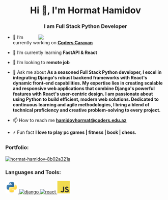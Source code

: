 <h1 align="center">Hi 👋, I'm Hormat Hamidov</h1>
<h3 align="center">I am Full Stack Python Developer</h3>
<img align='right' width = "400" src = "https://media4.giphy.com/media/qgQUggAC3Pfv687qPC/giphy.gif">


- 🔭 I’m currently working on **<a href = "https://caravan.coders.edu.az/" target = "blank"> Coders Caravan</a>**

- 🌱 I’m currently learning **FastAPI & React**

- 👯 I’m looking to **remote job**

- 💬 Ask me about **As a seasoned Full Stack Python developer, I excel in integrating Django's robust backend frameworks with React's dynamic front-end capabilities. My expertise lies in creating scalable and responsive web applications that combine Django's powerful features with React's user-centric design. I am passionate about using Python to build efficient, modern web solutions. Dedicated to continuous learning and agile methodologies, I bring a blend of technical proficiency and creative problem-solving to every project.**

- 📫 How to reach me **hamidovhormat@coders.edu.az**

- ⚡ Fun fact **I love to play pc games | fitness | book | chess.**

<h3 align="left">Portfolio:</h3>
<p align="left">
<a href="https://linkedin.com/in/hormat-hamidov-8b02a321a" target="blank"><img align="center" src="https://raw.githubusercontent.com/rahuldkjain/github-profile-readme-generator/master/src/images/icons/Social/linked-in-alt.svg" alt="hormat-hamidov-8b02a321a" height="30" width="40" /></a>
</p>

<h3 align="left">Languages and Tools:</h3>
<p align="left"> 
  <a href="https://www.python.org" target="_blank" rel="noreferrer"><img src="https://raw.githubusercontent.com/devicons/devicon/master/icons/python/python-original.svg" alt="python" width="40" height="40"/> </a> 
  <a href="https://www.djangoproject.com/" target="_blank" rel="noreferrer"> <img src="https://cdn.worldvectorlogo.com/logos/django.svg" alt="django" width="40" height="40"/> </a> 
  <a href="https://reactjs.org/" target="_blank" rel="noreferrer"><img src="https://upload.wikimedia.org/wikipedia/commons/thumb/a/a7/React-icon.svg/1200px-React-icon.svg.png" alt="react" width="45" height="40"/> </a>
  <a href="https://developer.mozilla.org/en-US/docs/Web/JavaScript" target="_blank" rel="noreferrer"> <img src="https://raw.githubusercontent.com/devicons/devicon/master/icons/javascript/javascript-original.svg" alt="javascript" width="40" height="40"/> </a> 
</p>

